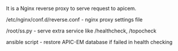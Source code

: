 It is a Nginx reverse proxy to serve request to apicem. 

/etc/nginx/conf.d/reverse.conf  - nginx proxy settings file 

/root/ss.py - serve extra service like /healthcheck, /topocheck

ansible script - restore APIC-EM database if failed in health checking 
